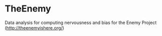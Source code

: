 # TheEnemy
Data analysis for computing nervousness and bias for the Enemy Project (http://theenemyishere.org/)
